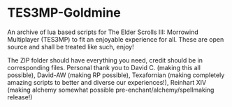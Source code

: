 # TES3MP-Goldmine
An archive of lua based scripts for The Elder Scrolls III: Morrowind Multiplayer (TES3MP) to fit an enjoyable experience for all.
These are open source and shall be treated like such, enjoy!

The ZIP folder should have everything you need, credit should be in corresponding files. Personal thank you to David C. (making this all possible), David-AW (making RP possible), Texafornian (making completely amazing scripts to better and diverse our experiences!), Reinhart XIV (making alchemy somewhat possible pre-enchant/alchemy/spellmaking release!)
